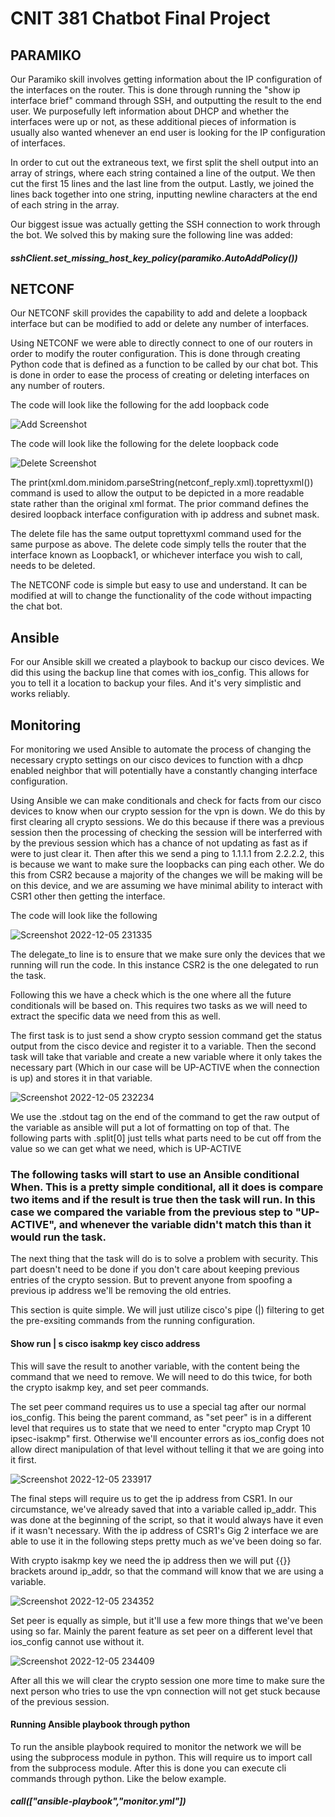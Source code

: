 # CNIT 381 Chatbot Final Project

## PARAMIKO

Our Paramiko skill involves getting information about the IP configuration of the interfaces on the router. This is done through running the "show ip interface brief" command through SSH, and outputting the result to the end user. We purposefully left information about DHCP and whether the interfaces were up or not, as these additional pieces of information is usually also wanted whenever an end user is looking for the IP configuration of interfaces.

In order to cut out the extraneous text, we first split the shell output into an array of strings, where each string contained a line of the output. We then cut the first 15 lines and the last line from the output. Lastly, we joined the lines back together into one string, inputting newline characters at the end of each string in the array.

Our biggest issue was actually getting the SSH connection to work through the bot. We solved this by making sure the following line was added:

##### sshClient.set_missing_host_key_policy(paramiko.AutoAddPolicy())

## NETCONF

Our NETCONF skill provides the capability to add and delete a loopback interface but can be modified to add or delete any number of interfaces.

Using NETCONF we were able to directly connect to one of our routers in order to modify the router configuration.
This is done through creating Python code that is defined as a function to be called by our chat bot. This is done in order to ease the process of creating or deleting interfaces on any number of routers.

The code will look like the following for the add loopback code

![Add Screenshot](https://user-images.githubusercontent.com/118213960/206931669-ae70305a-3de4-4ad2-9824-ab09ca90e384.PNG)

The code will look like the following for the delete loopback code

![Delete Screenshot](https://user-images.githubusercontent.com/118213960/206931677-70960cb1-39d8-4a60-a7b7-ceb4baf915a7.PNG)

The print(xml.dom.minidom.parseString(netconf_reply.xml).toprettyxml()) command is used to allow the output to be depicted in a more readable state rather than the original xml format.
The prior command defines the desired loopback interface configuration with ip address and subnet mask.

The delete file has the same output toprettyxml command used for the same purpose as above.
The delete code simply tells the router that the interface known as Loopback1, or whichever interface you wish to call, needs to be deleted.

The NETCONF code is simple but easy to use and understand.  It can be modified at will to change the functionality of the code without impacting the chat bot.

## Ansible
For our Ansible skill we created a playbook to backup our cisco devices. We did this using the backup line that comes with ios_config. This allows for you to tell it a location to backup your files. And it's very simplistic and works reliably.
## Monitoring

For monitoring we used Ansible to automate the process of changing the necessary crypto settings on our cisco devices to function with a dhcp enabled neighbor that will potentially have a constantly changing interface configuration.

Using Ansible we can make conditionals and check for facts from our cisco devices to know when our crypto session for the vpn is down. 
We do this by first clearing all crypto sessions. We do this because if there was a previous session then the processing of checking the session will be interferred with by the previous session which has a chance of not updating as fast as if were to just clear it.
Then after this we send a ping to 1.1.1.1 from 2.2.2.2, this is because we want to make sure the loopbacks can ping each other. We do this from CSR2 because a majority of the changes we will be making will be on this device, and we are assuming we have minimal ability to interact with CSR1 other then getting the interface.

The code will look like the following

![Screenshot 2022-12-05 231335](https://user-images.githubusercontent.com/118213821/205822337-f9165fc0-a4ad-43f5-b96b-b0a30d835522.png)

The delegate_to line is to ensure that we make sure only the devices that we running will run the code. In this instance CSR2 is the one delegated to run the task.

Following this we have a check which is the one where all the future conditionals will be based on. This requires two tasks as we will need to extract the specific data we need from this as well.

The first task is to just send a show crypto session command get the status output from the cisco device and register it to a variable. Then the second task will take that variable and create a new variable where it only takes the necessary part (Which in our case will be UP-ACTIVE when the connection is up) and stores it in that variable.

![Screenshot 2022-12-05 232234](https://user-images.githubusercontent.com/118213821/205823455-c3fa9be2-d453-4691-8833-4e7da169a670.png)

We use the .stdout tag on the end of the command to get the raw output of the variable as ansible will put a lot of formatting on top of that. The following parts with .split[0] just tells what parts need to be cut off from the value so we can get what we need, which is UP-ACTIVE

### The following tasks will start to use an Ansible conditional When. This is a pretty simple conditional, all it does is compare two items and if the result is true then the task will run. In this case we compared the variable from the previous step to "UP-ACTIVE", and whenever the variable didn't match this than it would run the task.

The next thing that the task will do is to solve a problem with security. This part doesn't need to be done if you don't care about keeping previous entries of the crypto session. But to prevent anyone from spoofing a previous ip address we'll be removing the old entries.
  
This section is quite simple. We will just utilize cisco's pipe (|) filtering to get the pre-exsiting commands from the running configuration.
#### Show run | s cisco isakmp key cisco address
This will save the result to another variable, with the content being the command that we need to remove. We will need to do this twice, for both the crypto isakmp key, and set peer commands.

The set peer command requires us to use a special tag after our normal ios_config. This being the parent command, as "set peer" is in a different level that requires us to state that we need to enter "crypto map Crypt 10 ipsec-isakmp" first. Otherwise we'll encounter errors as ios_config does not allow direct manipulation of that level without telling it that we are going into it first.

![Screenshot 2022-12-05 233917](https://user-images.githubusercontent.com/118213821/205825823-990c07bc-3671-40f1-93bd-7d4960cc18a6.png)

The final steps will require us to get the ip address from CSR1. In our circumstance, we've already saved that into a variable called ip_addr. This was done at the beginning of the script, so that it would always have it even if it wasn't necessary. With the ip address of CSR1's Gig 2 interface we are able to use it in the following steps pretty much as we've been doing so far. 

With crypto isakmp key we need the ip address then we will put {{}} brackets around ip_addr, so that the command will know that we are using a variable.

![Screenshot 2022-12-05 234352](https://user-images.githubusercontent.com/118213821/205826570-ac7b8735-f1a8-4df8-9724-72e3877d18aa.png)

Set peer is equally as simple, but it'll use a few more things that we've been using so far. Mainly the parent feature as set peer on a different level that ios_config cannot use without it.

![Screenshot 2022-12-05 234409](https://user-images.githubusercontent.com/118213821/205826792-71c88049-4490-4c4b-b5ef-5fe4f9d98c7d.png)

After all this we will clear the crypto session one more time to make sure the next person who tries to use the vpn connection will not get stuck because of the previous session.

#### Running Ansible playbook through python
To run the ansible playbook required to monitor the network we will be using the subprocess module in python. This will require us to import call from the subprocess module. After this is done you can execute cli commands through python. Like the below example.
##### call(["ansible-playbook","monitor.yml"])
